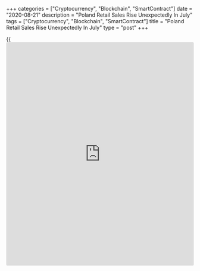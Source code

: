 +++
categories = ["Cryptocurrency", "Blockchain", "SmartContract"]
date = "2020-08-21"
description = "Poland Retail Sales Rise Unexpectedly In July"
tags = ["Cryptocurrency", "Blockchain", "SmartContract"]
title = "Poland Retail Sales Rise Unexpectedly In July"
type = "post"
+++

{{<iframe id="large-banner" src="https://www.bounty.group/#slide=4.0" width="100%" height="600" scrolling="no" style="border: 0px solid rgb(216, 221, 230); border-radius: 3px;">}}

Poland's retail sales grew unexpectedly in July, albeit at a softer
pace, figures from Statistics Poland showed on Friday.

Retail sales rose 3.0 percent year-on-year in July, after a 5.7 percent
increase in the same month last year. Economists had expected a 0.4
percent fall.

Sales of furniture, radio, TV and household appliances grew 15.8 percent
yearly in July and those of textiles, clothing, footwear gained 5.3
percent.

Sale of [news](https://www.letsplayfx.com/blog/forex-news-website/)papers, books, other sale in specialized stores, and motor
vehicles, motorcycles, parts increased by 2.3 percent and 0.7 percent,
respectively.

On a monthly basis, retail sales increased 6.5 percent in July.

In the January to July period, retail sales decreased 3.9 percent from a
year ago.

For comments and feedback [contact](https://www.playgroundfx.com/contact/): editorial@rtt[news](https://www.letsplayfx.com/blog/forex-news-website/).com

[Economic News][1]

 **What parts of the world are seeing the best (and worst) economic
performances lately? Click[here][2] to check out our [Econ Scorecard][2]
and find out! See up-to-the-moment [ranking](https://www.playgroundfx.com/blog/crypto-exchange-ranking/)s for the best and worst
performers in [GDP][3], [unemployment rate][4], [inflation][5] and much
more.**

   1. www.rtt[news](https://www.letsplayfx.com/blog/forex-news-website/).com/Content/EconomicNews.aspx
   2. www.rtt[news](https://www.letsplayfx.com/blog/forex-news-website/).com/economic-scorecard/world-rank/retail-sales/highest-performance.aspx
   3. www.rtt[news](https://www.letsplayfx.com/blog/forex-news-website/).com/economic-scorecard/world-rank/GDP/highest-performance.aspx
   4. www.rtt[news](https://www.letsplayfx.com/blog/forex-news-website/).com/economic-scorecard/world-rank/unemployment-rate/lowest-performance.aspx
   5. www.rtt[news](https://www.letsplayfx.com/blog/forex-news-website/).com/economic-scorecard/world-rank/CPI/highest-performance.aspx